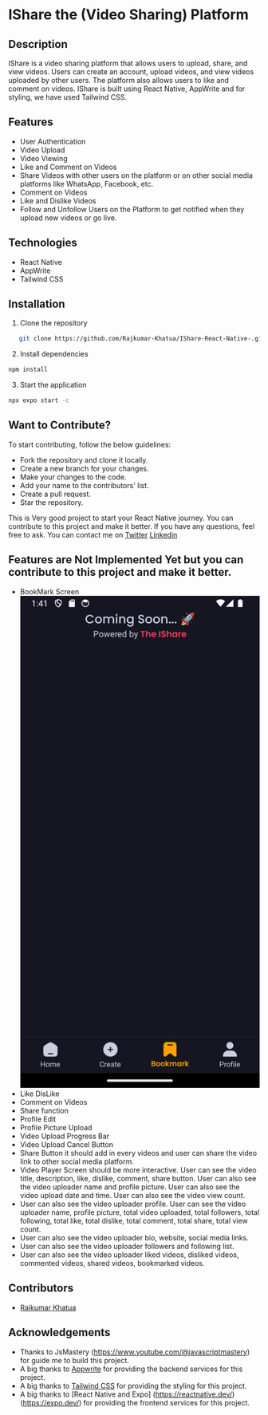 # IShare the (Video Sharing) Platform

## Description

IShare is a video sharing platform that allows users to upload, share, and view videos. Users can create an account, upload videos, and view videos uploaded by other users. The platform also allows users to like and comment on videos. IShare is built using React Native, AppWrite and for styling, we have used Tailwind CSS.

## Features

- User Authentication
- Video Upload
- Video Viewing
- Like and Comment on Videos
- Share Videos with other users on the platform or on other social media platforms like WhatsApp, Facebook, etc.
- Comment on Videos
- Like and Dislike Videos
- Follow and Unfollow Users on the Platform to get notified when they upload new videos or go live.

## Technologies

- React Native
- AppWrite
- Tailwind CSS

## Installation

1. Clone the repository

```bash
   git clone https://github.com/Rajkumar-Khatua/IShare-React-Native-.git
```

2. Install dependencies

```bash
npm install
```

3. Start the application

```bash
npx expo start -c
```



## Want to Contribute?

To start contributing, follow the below guidelines:

- Fork the repository and clone it locally.
- Create a new branch for your changes.
- Make your changes to the code.
- Add your name to the contributors' list.
- Create a pull request.
- Star the repository.

This is Very good project to start your React Native journey. You can contribute to this project and make it better. If you have any questions, feel free to ask.
You can contact me on
[Twitter](https://twitter.com/RajkumarKh18976)
[Linkedin](https://www.linkedin.com/in/rajkumarkhatua/)

## Features are Not Implemented Yet but you can contribute to this project and make it better.

- BookMark Screen
  ![BookMark](Screenshot_1714119107.png)
- Like DisLike
- Comment on Videos
- Share function
- Profile Edit
- Profile Picture Upload
- Video Upload Progress Bar
- Video Upload Cancel Button
- Share Button it should add in every videos and user can share the video link to other social media platform.
- Video Player Screen should be more interactive. User can see the video title, description, like, dislike, comment, share button. User can also see the video uploader name and profile picture. User can also see the video upload date and time. User can also see the video view count.
- User can also see the video uploader profile. User can see the video uploader name, profile picture, total video uploaded, total followers, total following, total like, total dislike, total comment, total share, total view count.
- User can also see the video uploader bio, website, social media links.
- User can also see the video uploader followers and following list.
- User can also see the video uploader liked videos, disliked videos, commented videos, shared videos, bookmarked videos.

## Contributors

- [Rajkumar Khatua](https://www.linkedin.com/in/rajkumarkhatua/)

## Acknowledgements

- Thanks to JsMastery (https://www.youtube.com/@javascriptmastery) for guide me to build this project.
- A big thanks to [Appwrite](https://appwrite.io/) for providing the backend services for this project.
- A big thanks to [Tailwind CSS](https://tailwindcss.com/) for providing the styling for this project.
- A big thanks to [React Native and Expo]
  (https://reactnative.dev/) (https://expo.dev/) for providing the frontend services for this project.
